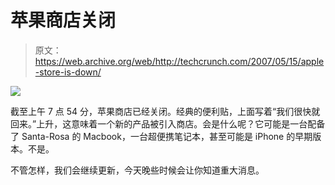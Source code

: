 # 苹果商店关闭

> 原文：<https://web.archive.org/web/http://techcrunch.com/2007/05/15/apple-store-is-down/>

![](img/46720061103ce84f586cea635fdc6eed.png)

截至上午 7 点 54 分，苹果商店已经关闭。经典的便利贴，上面写着“我们很快就回来。”上升，这意味着一个新的产品被引入商店。会是什么呢？它可能是一台配备了 Santa-Rosa 的 Macbook，一台超便携笔记本，甚至可能是 iPhone 的早期版本。不是。

不管怎样，我们会继续更新，今天晚些时候会让你知道重大消息。